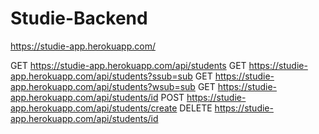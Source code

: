 # Studie-Backend

https://studie-app.herokuapp.com/

GET https://studie-app.herokuapp.com/api/students
GET https://studie-app.herokuapp.com/api/students?ssub=sub
GET https://studie-app.herokuapp.com/api/students?wsub=sub
GET https://studie-app.herokuapp.com/api/students/id
POST  https://studie-app.herokuapp.com/api/students/create
DELETE https://studie-app.herokuapp.com/api/students/id
